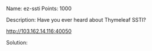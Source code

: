 Name: ez-ssti 
Points: 1000 

Description:
Have you ever heard about Thymeleaf SSTI?

http://103.162.14.116:40050 

Solution:
